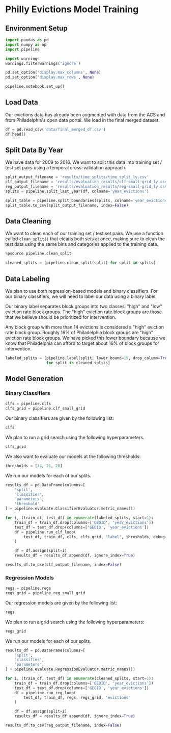 # Philly Evictions Model Training
## Environment Setup
```python
import pandas as pd
import numpy as np
import pipeline

import warnings
warnings.filterwarnings('ignore')

pd.set_option('display.max_columns', None)
pd.set_option('display.max_rows', None)

pipeline.notebook.set_up()
```

## Load Data
Our evictions data has already been augmented with data from the ACS and from
Philadelphia's open data portal. We load in the final merged dataset.

```python
df = pd.read_csv('data/final_merged_df.csv')
df.head()
```

## Split Data By Year
We have data for 2009 to 2016. We want to split this data into training set /
test set pairs using a temporal cross-validation approach.

```python
split_output_filename = 'results/time_splits/time_split_ly.csv'
clf_output_filename = 'results/evaluation_results/clf-small-grid_ly.csv'
reg_output_filename = 'results/evaluation_results/reg-small-grid_ly.csv'
splits = pipeline.split_last_year(df, colname='year_evictions')

split_table = pipeline.split_boundaries(splits, colname='year_evictions')
split_table.to_csv(split_output_filename, index=False)
```

## Data Cleaning
We want to clean each of our training set / test set pairs. We use a function
called `clean_split()` that cleans both sets at once, making sure to clean the
test data using the same bins and categories applied to the training data.

```python
%psource pipeline.clean_split
```
```python
cleaned_splits = [pipeline.clean_split(split) for split in splits]
```

## Data Labeling
We plan to use both regression-based models and binary classifiers. For our
binary classifiers, we will need to label our data using a binary label.

Our binary label separates block groups into two classes: "high" and "low"
eviction rate block groups. The "high" eviction rate block groups are those
that we believe should be prioritized for intervention.

Any block group with more than 14 evictions is considered a "high" eviction
rate block group. Roughly 16% of Philadelphia block groups are "high" eviction
rate block groups. We have picked this lower boundary because we know that
Philadelphia can afford to target about 16% of block groups for intervention.

```python
labeled_splits = [pipeline.label(split, lower_bound=15, drop_column=True)
                  for split in cleaned_splits]
```

## Model Generation
### Binary Classifiers
```python
clfs = pipeline.clfs
clfs_grid = pipeline.clf_small_grid
```

Our binary classifiers are given by the following list:
```python
clfs
```

We plan to run a grid search using the following hyperparameters.
```python
clfs_grid
```

We also want to evaluate our models at the following thresholds:
```python
thresholds = [14, 21, 28]
```

We run our models for each of our splits.
```python
results_df = pd.DataFrame(columns=[
    'split',
    'classifier',
    'parameters',
    'threshold'
] + pipeline.evaluate.ClassifierEvaluator.metric_names())

for i, (train_df, test_df) in enumerate(labeled_splits, start=1):
    train_df = train_df.drop(columns=['GEOID', 'year_evictions'])
    test_df = test_df.drop(columns=['GEOID', 'year_evictions'])
    df = pipeline.run_clf_loop(
        test_df, train_df, clfs, clfs_grid, 'label', thresholds, debug=False
    )

    df = df.assign(split=i)
    results_df = results_df.append(df, ignore_index=True)

results_df.to_csv(clf_output_filename, index=False)
```

### Regression Models
```python
regs = pipeline.regs
regs_grid = pipeline.reg_small_grid
```

Our regression models are given by the following list:

```python
regs
```

We plan to run a grid search using the following hyperparameters:
```python
regs_grid
```

We run our models for each of our splits.
```python
results_df = pd.DataFrame(columns=[
    'split',
    'classifier',
    'parameters',
] + pipeline.evaluate.RegressionEvaluator.metric_names())

for i, (train_df, test_df) in enumerate(cleaned_splits, start=1):
    train_df = train_df.drop(columns=['GEOID', 'year_evictions'])
    test_df = test_df.drop(columns=['GEOID', 'year_evictions'])
    df = pipeline.run_reg_loop(
        test_df, train_df, regs, regs_grid, 'evictions'
    )

    df = df.assign(split=i)
    results_df = results_df.append(df, ignore_index=True)

results_df.to_csv(reg_output_filename, index=False)
```
